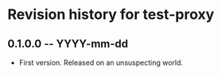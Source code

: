 # Revision history for test-proxy

## 0.1.0.0 -- YYYY-mm-dd

* First version. Released on an unsuspecting world.
